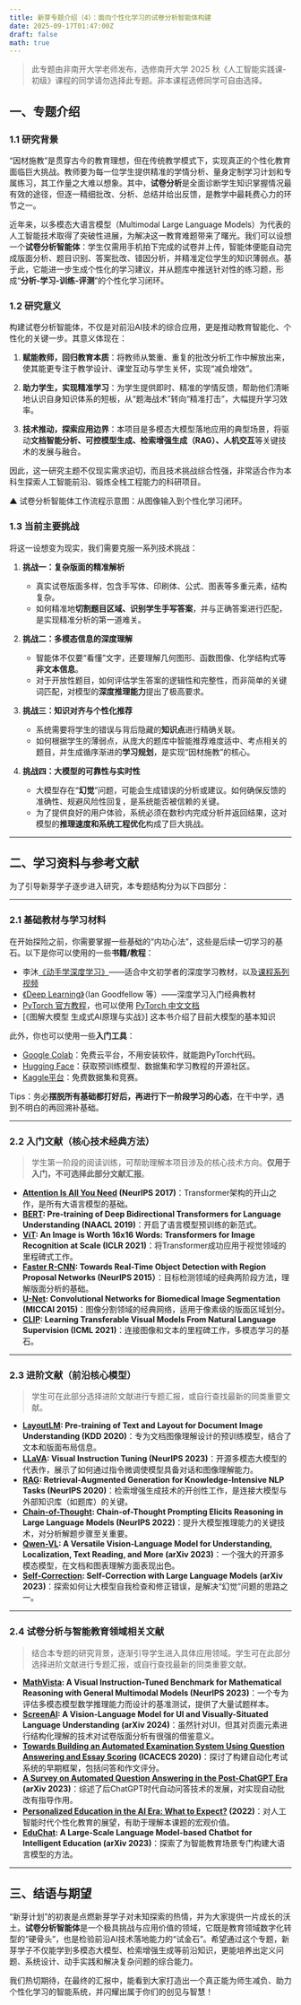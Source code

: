 ```yaml
---
title: 新芽专题介绍（4）：面向个性化学习的试卷分析智能体构建
date: 2025-09-17T01:47:00Z
draft: false
math: true
---
```


> 此专题由非南开大学老师发布，选修南开大学 2025 秋《人工智能实践课-初级》课程的同学请勿选择此专题。非本课程选修同学可自由选择。

## 一、专题介绍

### 1.1  研究背景

“因材施教”是贯穿古今的教育理想，但在传统教学模式下，实现真正的个性化教育面临巨大挑战。教师要为每一位学生提供精准的学情分析、量身定制学习计划和专属练习，其工作量之大难以想象。其中，**试卷分析**是全面诊断学生知识掌握情况最有效的途径，但逐一精细批改、分析、总结并给出反馈，是教学中最耗费心力的环节之一。

近年来，以多模态大语言模型（Multimodal Large Language Models）为代表的人工智能技术取得了突破性进展，为解决这一教育难题带来了曙光。我们可以设想一个**试卷分析智能体**：学生仅需用手机拍下完成的试卷并上传，智能体便能自动完成版面分析、题目识别、答案批改、错因分析，并精准定位学生的知识薄弱点。基于此，它能进一步生成个性化的学习建议，并从题库中推送针对性的练习题，形成“**分析-学习-训练-评测**”的个性化学习闭环。

### 1.2  研究意义

构建试卷分析智能体，不仅是对前沿AI技术的综合应用，更是推动教育智能化、个性化的关键一步。其意义体现在：

1.  **赋能教师，回归教育本质**：将教师从繁重、重复的批改分析工作中解放出来，使其能更专注于教学设计、课堂互动与学生关怀，实现“减负增效”。

2.  **助力学生，实现精准学习**：为学生提供即时、精准的学情反馈，帮助他们清晰地认识自身知识体系的短板，从“题海战术”转向“精准打击”，大幅提升学习效率。

3.  **技术推动，探索应用边界**：本项目是多模态大模型落地应用的典型场景，将驱动**文档智能分析、可控模型生成、检索增强生成（RAG）、人机交互**等关键技术的发展与融合。

因此，这一研究主题不仅现实需求迫切，而且技术挑战综合性强，非常适合作为本科生探索人工智能前沿、锻炼全栈工程能力的科研项目。


▲ 试卷分析智能体工作流程示意图：从图像输入到个性化学习闭环。

### 1.3  当前主要挑战

将这一设想变为现实，我们需要克服一系列技术挑战：

1.  **挑战一：复杂版面的精准解析**
    *   真实试卷版面多样，包含手写体、印刷体、公式、图表等多重元素，结构复杂。
    *   如何精准地**切割题目区域、识别学生手写答案**，并与正确答案进行匹配，是实现精准分析的第一道难关。

2.  **挑战二：多模态信息的深度理解**
    *   智能体不仅要“看懂”文字，还要理解几何图形、函数图像、化学结构式等**非文本信息**。
    *   对于开放性题目，如何评估学生答案的逻辑性和完整性，而非简单的关键词匹配，对模型的**深度推理能力**提出了极高要求。

3.  **挑战三：知识对齐与个性化推荐**
    *   系统需要将学生的错误与背后隐藏的**知识点**进行精确关联。
    *   如何根据学生的薄弱点，从庞大的题库中智能推荐难度适中、考点相关的题目，并生成循序渐进的**学习规划**，是实现“因材施教”的核心。

4.  **挑战四：大模型的可靠性与实时性**
    *   大模型存在“**幻觉**”问题，可能会生成错误的分析或建议。如何确保反馈的准确性、规避风险性回复，是系统能否被信赖的关键。
    *   为了提供良好的用户体验，系统必须在数秒内完成分析并返回结果，这对模型的**推理速度和系统工程优化**构成了巨大挑战。

***

## 二、学习资料与参考文献

为了引导新芽学子逐步进入研究，本专题结构分为以下四部分：

***

### 2.1  基础教材与学习材料

在开始探险之前，你需要掌握一些基础的“内功心法”，这些是后续一切学习的基石。以下是你可以使用的一些**书籍/教程**：

*   李沐[《动手学深度学习》](https://zh.d2l.ai/)——适合中文初学者的深度学习教材，以及[课程系列视频](https://space.bilibili.com/1567748478/lists/358497?type=series)
*   [《Deep Learning》](https://www.deeplearningbook.org/)（Ian Goodfellow 等）——深度学习入门经典教材
*   [PyTorch 官方教程](https://pytorch.org/tutorials)，也可以使用 [PyTorch 中文文档](https://pytorch-cn.readthedocs.io/zh/latest/)
*   [《图解大模型 生成式AI原理与实战》] 这本书介绍了目前大模型的基本知识

此外，你也可以使用一些**入门工具**：

*   [Google Colab](https://colab.research.google.com/)：免费云平台，不用安装软件，就能跑PyTorch代码。
*   [Hugging Face](https://huggingface.co/)：获取预训练模型、数据集和学习教程的开源社区。
*   [Kaggle平台](https://www.kaggle.com/)：免费数据集和竞赛。

Tips：务必**摆脱所有基础都打好后，再进行下一阶段学习的心态**，在干中学，遇到不明白的再回溯补基础。

***

### 2.2  入门文献（核心技术经典方法）

> 学生第一阶段的阅读训练，可帮助理解本项目涉及的核心技术方向。**仅用于入门，不可选择此部分文献汇报**。

*   **[Attention Is All You Need](https://arxiv.org/pdf/1706.03762) (NeurIPS 2017)**：Transformer架构的开山之作，是所有大语言模型的基础。
*   **[BERT](https://arxiv.org/pdf/1810.04805): Pre-training of Deep Bidirectional Transformers for Language Understanding (NAACL 2019)**：开启了语言模型预训练的新范式。
*   **[ViT](https://arxiv.org/pdf/2010.11929): An Image is Worth 16x16 Words: Transformers for Image Recognition at Scale (ICLR 2021)**：将Transformer成功应用于视觉领域的里程碑式工作。
*   **[Faster R-CNN](https://arxiv.org/pdf/1506.01497): Towards Real-Time Object Detection with Region Proposal Networks (NeurIPS 2015）**：目标检测领域的经典两阶段方法，理解版面分析的基础。
*   **[U-Net](https://arxiv.org/pdf/1505.04597): Convolutional Networks for Biomedical Image Segmentation (MICCAI 2015)**：图像分割领域的经典网络，适用于像素级的版面区域划分。
*   **[CLIP](https://arxiv.org/pdf/2103.00020): Learning Transferable Visual Models From Natural Language Supervision (ICML 2021)**：连接图像和文本的里程碑工作，多模态学习的基石。

***

### 2.3  进阶文献（前沿核心模型）

> 学生可在此部分选择进阶文献进行专题汇报，或自行查找最新的同类重要文献。

*   **[LayoutLM](https://arxiv.org/pdf/1912.13318): Pre-training of Text and Layout for Document Image Understanding (KDD 2020)**：专为文档图像理解设计的预训练模型，结合了文本和版面布局信息。
*   **[LLaVA](https://arxiv.org/pdf/2304.08485): Visual Instruction Tuning (NeurIPS 2023)**：开源多模态大模型的代表作，展示了如何通过指令微调使模型具备对话和图像理解能力。
*   **[RAG](https://arxiv.org/pdf/2005.11401): Retrieval-Augmented Generation for Knowledge-Intensive NLP Tasks (NeurIPS 2020)**：检索增强生成技术的开创性工作，是连接大模型与外部知识库（如题库）的关键。
*   **[Chain-of-Thought](https://arxiv.org/pdf/2201.11903): Chain-of-Thought Prompting Elicits Reasoning in Large Language Models (NeurIPS 2022)**：提升大模型推理能力的关键技术，对分析解题步骤至关重要。
*   **[Qwen-VL](https://arxiv.org/pdf/2308.12966): A Versatile Vision-Language Model for Understanding, Localization, Text Reading, and More (arXiv 2023)**：一个强大的开源多模态模型，在文档和图表理解方面表现出色。
*   **[Self-Correction](https://arxiv.org/pdf/2305.14695): Self-Correction with Large Language Models (arXiv 2023)**：探索如何让大模型自我检查和修正错误，是解决“幻觉”问题的思路之一。

***

### 2.4  试卷分析与智能教育领域相关文献

> 结合本专题的研究背景，逐渐引导学生进入具体应用领域。学生可在此部分选择进阶文献进行专题汇报，或自行查找最新的同类重要文献。

*   **[MathVista](https://arxiv.org/pdf/2310.02255): A Visual Instruction-Tuned Benchmark for Mathematical Reasoning with General Multimodal Models (NeurIPS 2023)**：一个专为评估多模态模型数学推理能力而设计的基准测试，提供了大量试题样本。
*   **[ScreenAI](https://arxiv.org/pdf/2402.04615): A Vision-Language Model for UI and Visually-Situated Language Understanding (arXiv 2024)**：虽然针对UI，但其对页面元素进行结构化理解的技术对试卷版面分析有很强的借鉴意义。
*   **[Towards Building an Automated Examination System Using Question Answering and Essay Scoring](https://www.researchgate.net/publication/344485750_Towards_Building_an_Automated_Examination_System_Using_Question_Answering_and_Essay_Scoring) (ICACECS 2020)**：探讨了构建自动化考试系统的早期框架，包括问答和作文评分。
*   **[A Survey on Automated Question Answering in the Post-ChatGPT Era](https://arxiv.org/pdf/2304.09598) (arXiv 2023)**：综述了后ChatGPT时代自动问答技术的发展，对实现自动批改有指导作用。
*   **[Personalized Education in the AI Era: What to Expect?](https://www.researchgate.net/publication/359288825_Personalized_Education_in_the_AI_Era_What_to_Expect) (2022)**：对人工智能时代个性化教育的展望，有助于理解本课题的宏观价值。
*   **[EduChat](https://arxiv.org/pdf/2308.01249): A Large-Scale Language Model-based Chatbot for Intelligent Education (arXiv 2023)**：探索了为智能教育场景专门构建大语言模型的方法。

***

## 三、结语与期望

“新芽计划”的初衷是点燃新芽学子对未知探索的热情，并为大家提供一片成长的沃土。**试卷分析智能体**是一个极具挑战与应用价值的领域，它既是教育领域数字化转型的“硬骨头”，也是检验前沿AI技术落地能力的“试金石”。希望通过这个专题，新芽学子不仅能学到多模态大模型、检索增强生成等前沿知识，更能培养出定义问题、系统设计、动手实践和解决复杂问题的综合能力。

我们热切期待，在最终的汇报中，能看到大家打造出一个真正能为师生减负、助力个性化学习的智能系统，并闪耀出属于你们的创见与智慧！